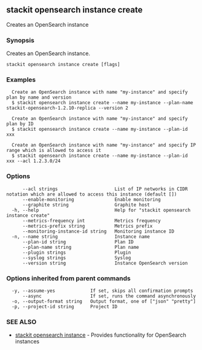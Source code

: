 ## stackit opensearch instance create

Creates an OpenSearch instance

### Synopsis

Creates an OpenSearch instance.

```
stackit opensearch instance create [flags]
```

### Examples

```
  Create an OpenSearch instance with name "my-instance" and specify plan by name and version
  $ stackit opensearch instance create --name my-instance --plan-name stackit-opensearch-1.2.10-replica --version 2

  Create an OpenSearch instance with name "my-instance" and specify plan by ID
  $ stackit opensearch instance create --name my-instance --plan-id xxx

  Create an OpenSearch instance with name "my-instance" and specify IP range which is allowed to access it
  $ stackit opensearch instance create --name my-instance --plan-id xxx --acl 1.2.3.0/24
```

### Options

```
      --acl strings                     List of IP networks in CIDR notation which are allowed to access this instance (default [])
      --enable-monitoring               Enable monitoring
      --graphite string                 Graphite host
  -h, --help                            Help for "stackit opensearch instance create"
      --metrics-frequency int           Metrics frequency
      --metrics-prefix string           Metrics prefix
      --monitoring-instance-id string   Monitoring instance ID
  -n, --name string                     Instance name
      --plan-id string                  Plan ID
      --plan-name string                Plan name
      --plugin strings                  Plugin
      --syslog strings                  Syslog
      --version string                  Instance OpenSearch version
```

### Options inherited from parent commands

```
  -y, --assume-yes             If set, skips all confirmation prompts
      --async                  If set, runs the command asynchronously
  -o, --output-format string   Output format, one of ["json" "pretty"]
  -p, --project-id string      Project ID
```

### SEE ALSO

- [stackit opensearch instance](./stackit_opensearch_instance.md) - Provides functionality for OpenSearch instances

